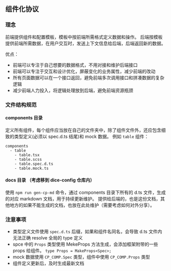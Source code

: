 ## 组件化协议

### 理念

前端提供组件和配置模板，模板中按前端所需格式定义数据和操作。
后端按模板提供前端所需数据，在用户交互时，发送上下文信息给后端，后端返回新的数据。

优点：

- 前端可以专注于自己想要的数据格式，不用对接和维护后端接口
- 前端可以专注于交互和设计优化，屏蔽变化的业务属性，减少前端的改动
- 所有页面数据可以在一个接口返回，避免前端多次调用接口和拼凑数据的复杂逻辑
- 减少前端人力投入，将逻辑处理放到后端，避免前端资源瓶颈

### 文件结构规范

#### components 目录

定义所有组件，每个组件应当放在自己的文件夹中，除了组件文件外，还应包含细致的类型定义(必须以 spec.d.ts 结尾)和 mock 数据。
例如 `table` 组件：

```
components
  - table
    - table.tsx
    - table.scss
    - table.spec.d.ts
    - table.mock.ts
```

#### docs 目录 （考虑移到 dice-config 仓库内）

使用 `npm run gen-cp-md` 命令，通过 components 目录下所有的 d.ts 文件，生成的对应 markdown 文档，用于持续更新维护。
提供给后端的，也是这份文档，其他地方的如果不能生成的文档，也放在此处维护（需要考虑如何对外分享）。

### 注意事项

- 类型定义文件使用 `spec.d.ts` 后缀，如果和组件名同名，会导致 d.ts 文件内无法正确 resolve 全局的 type 定义
- spce 中的 `Props` 类型使用 MekeProps 方法生成，会添加框架附带的一些 props 给组件。 `type Props = MakeProps<Spec>;`
- mock 数据使用 `CP_COMP.Spec` 类型，组件中使用 `CP_COMP.Props` 类型
- 组件定义更新后，及时生成最新文档
